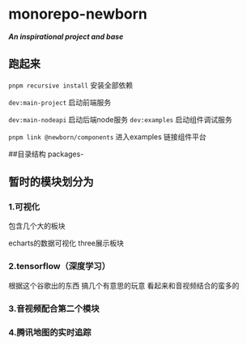 # monorepo-newborn
***An inspirational project and base***

## 跑起来

`pnpm recursive install`		安装全部依赖

`dev:main-project`					启动前端服务

`dev:main-nodeapi`					启动后端node服务
`dev:examples`					    启动组件调试服务

`pnpm link @newborn/components`   进入examples 链接组件平台

##目录结构
packages-

## 暂时的模块划分为

### 1.可视化

包含几个大的板块 

echarts的数据可视化 
three展示板块

### 2.tensorflow（深度学习）

根据这个谷歌出的东西 搞几个有意思的玩意 看起来和音视频结合的蛮多的

### 3.音视频配合第二个模块

### 4.腾讯地图的实时追踪
